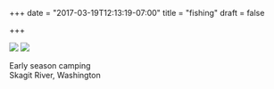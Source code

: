 +++
date = "2017-03-19T12:13:19-07:00"
title = "fishing"
draft = false

+++

<img src="https://s3-us-west-2.amazonaws.com/ginput/DSCF6585.jpg">
<img src="https://s3-us-west-2.amazonaws.com/ginput/DSCF6589.jpg">

Early season camping<br>
Skagit River, Washington
